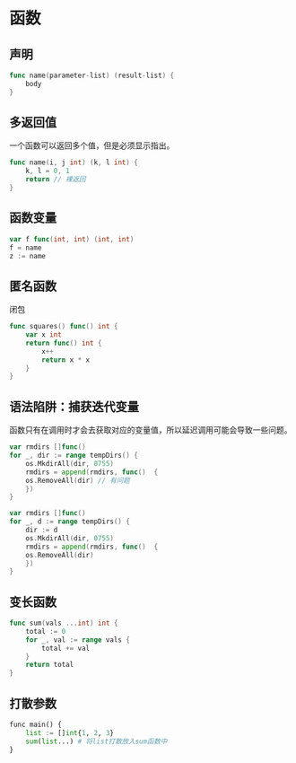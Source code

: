 # 函数

## 声明

```go
func name(parameter-list) (result-list) {
    body
}
```

## 多返回值

一个函数可以返回多个值，但是必须显示指出。

```go
func name(i, j int) (k, l int) {
    k, l = 0, 1
    return // 裸返回
}
```

## 函数变量

```go
var f func(int, int) (int, int)
f = name
z := name
```

## 匿名函数
闭包
```go
func squares() func() int {
    var x int
    return func() int {
        x++
        return x * x
    }
}
```

## 语法陷阱：捕获迭代变量
函数只有在调用时才会去获取对应的变量值，所以延迟调用可能会导致一些问题。
```go
var rmdirs []func()
for _, dir := range tempDirs() {
    os.MkdirAll(dir, 0755)
    rmdirs = append(rmdirs, func()  {
    os.RemoveAll(dir) // 有问题
    })
}
```
```go
var rmdirs []func()
for _, d := range tempDirs() {
    dir := d
    os.MkdirAll(dir, 0755)
    rmdirs = append(rmdirs, func()  {
    os.RemoveAll(dir)
    })
}
```

## 变长函数
```go
func sum(vals ...int) int {
    total := 0
    for _, val := range vals {
        total += val
    }
    return total
}
```

## 打散参数

```python
func main() {
    list := []int{1, 2, 3}
    sum(list...) # 将list打散放入sum函数中
}
```

